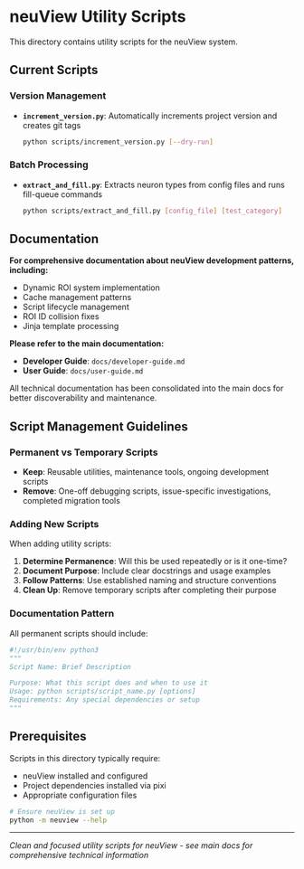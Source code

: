 # neuView Utility Scripts

This directory contains utility scripts for the neuView system.

## Current Scripts

### Version Management
- **`increment_version.py`**: Automatically increments project version and creates git tags
  ```bash
  python scripts/increment_version.py [--dry-run]
  ```

### Batch Processing  
- **`extract_and_fill.py`**: Extracts neuron types from config files and runs fill-queue commands
  ```bash
  python scripts/extract_and_fill.py [config_file] [test_category]
  ```

## Documentation

**For comprehensive documentation about neuView development patterns, including:**
- Dynamic ROI system implementation
- Cache management patterns  
- Script lifecycle management
- ROI ID collision fixes
- Jinja template processing

**Please refer to the main documentation:**
- **Developer Guide**: `docs/developer-guide.md`
- **User Guide**: `docs/user-guide.md`

All technical documentation has been consolidated into the main docs for better discoverability and maintenance.

## Script Management Guidelines

### Permanent vs Temporary Scripts
- **Keep**: Reusable utilities, maintenance tools, ongoing development scripts
- **Remove**: One-off debugging scripts, issue-specific investigations, completed migration tools

### Adding New Scripts
When adding utility scripts:

1. **Determine Permanence**: Will this be used repeatedly or is it one-time?
2. **Document Purpose**: Include clear docstrings and usage examples
3. **Follow Patterns**: Use established naming and structure conventions
4. **Clean Up**: Remove temporary scripts after completing their purpose

### Documentation Pattern
All permanent scripts should include:
```python
#!/usr/bin/env python3
"""
Script Name: Brief Description

Purpose: What this script does and when to use it
Usage: python scripts/script_name.py [options]
Requirements: Any special dependencies or setup
"""
```

## Prerequisites

Scripts in this directory typically require:
- neuView installed and configured
- Project dependencies installed via pixi
- Appropriate configuration files

```bash
# Ensure neuView is set up
python -m neuview --help
```

---

*Clean and focused utility scripts for neuView - see main docs for comprehensive technical information*